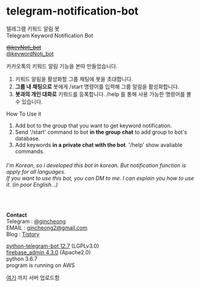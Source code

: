 # telegram-notification-bot
텔레그램 키워드 알림 봇  
Telegram Keyword Notification Bot  

~~[@keyNoti_bot](https://t.me/keyNoti_bot)~~  
[@keywordNoti_bot](https://t.me/keywordNoti_bot) 


카카오톡의 키워드 알림 기능을 본따 만들었습니다.
1. 키워드 알림을 활성화할 그룹 채팅에 봇을 초대합니다.
2. <b>그룹 내 채팅으로</b> 봇에게 /start 명령어를 입력해 그룹 알림을 활성화합니다.
3. <b>봇과의 개인 대화로</b> 키워드를 등록합니다. /help 를 통해 사용 가능한 명령어를 볼 수 있습니다.
  
How To Use it
1. Add bot to the group that you want to get keyword notification.
2. Send '/start' command to bot <b>in the group chat</b> to add group to bot's database.
3. Add keywords <b>in a private chat with the bot</b>. '/help' show avaliable commands.
###### I'm Korean, so i developed this bot in korean. But notification function is apply for all languages.<br>If you want to use this bot, you can DM to me. I can explain you how to use it. (in poor English...)
<br>

<b>Contact</b>  
Telegram : [@gincheong](https://t.me/gincheong)  
EMAIL : gincheong2@gmail.com  
Blog : [Tistory](https://desree.tistory.com/33)

[python-telegram-bot 12.7](https://github.com/python-telegram-bot/python-telegram-bot) (LGPLv3.0)  
[firebase_admin 4.3.0](https://github.com/firebase/firebase-admin-python) (Apache2.0)  
python 3.6.7  
program is running on AWS

[여기](https://github.com/gincheong/telegram-notification-bot/commit/d8df835ad364e8738cd0767a8f1fa59397acbb47) 까지 서버 업로드함
